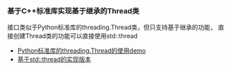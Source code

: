### 基于C++标准库实现基于继承的Thread类

接口类似于Python标准库的threading.Thread类，但只支持基于继承的功能，
直接创建Thread类的功能可以直接使用std::thread

- [Python标准库的threading.Thread的使用demo](benchmark)
- [基于std::thread的实现版本](recipe-01)
